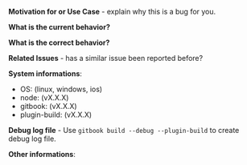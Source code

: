 **Motivation for or Use Case** - explain why this is a bug for you.

**What is the current behavior?**

**What is the correct behavior?**

**Related Issues** - has a similar issue been reported before?

**System informations**:

* OS: (linux, windows, ios)
* node: (vX.X.X)
* gitbook: (vX.X.X)
* plugin-build: (vX.X.X)

**Debug log file** - Use `gitbook build --debug --plugin-build` to create debug log file.

**Other informations**:
